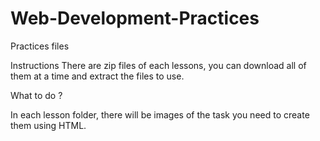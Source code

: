 # Web-Development-Practices
Practices files 

Instructions 
There are zip files of each lessons, you can download all of them at a time and extract the files to use.

What to do ?

In each lesson folder, there will be images of the task you need to create them using HTML. 
